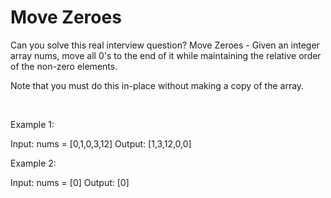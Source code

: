 # Move Zeroes

Can you solve this real interview question? Move Zeroes - Given an integer array nums, move all 0's to the end of it while maintaining the relative order of the non-zero elements.

Note that you must do this in-place without making a copy of the array.

 

Example 1:

Input: nums = [0,1,0,3,12]
Output: [1,3,12,0,0]


Example 2:

Input: nums = [0]
Output: [0]